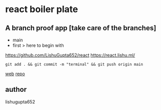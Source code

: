 # react boiler plate

## A branch proof app [take care of the branches]

- main
- first > here to begin with

https://github.com/LishuGupta652/react
https://react.lishu.ml/

```
git add . && git commit -m "terminal" && git push origin main
```

[web](https://react.lishu.ml/)
[repo](https://github.com/LishuGupta652/react)

## author

lishugupta652
